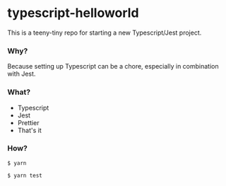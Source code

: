 # typescript-helloworld

This is a teeny-tiny repo for starting a new Typescript/Jest project.

### Why?

Because setting up Typescript can be a chore, especially in combination with Jest.

### What?

- Typescript
- Jest
- Prettier
- That's it

### How?

```
$ yarn
```

```
$ yarn test
```
